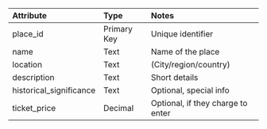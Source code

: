 | Attribute                | Type        | Notes                             |
| :----------------------- | :---------- | :-------------------------------- |
| place\_id                | Primary Key | Unique identifier                 |
| name                     | Text        | Name of the place                 |
| location                 | Text        | (City/region/country)             |
| description              | Text        | Short details                     |
| historical\_significance | Text        | Optional, special info            |
| ticket\_price            | Decimal     | Optional, if they charge to enter |

